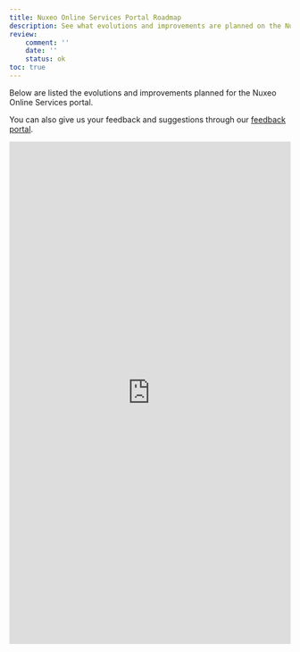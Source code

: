 ```yaml
---
title: Nuxeo Online Services Portal Roadmap
description: See what evolutions and improvements are planned on the Nuxeo Online Services portal.
review:
    comment: ''
    date: ''
    status: ok
toc: true
---
```


Below are listed the evolutions and improvements planned for the Nuxeo Online Services portal.

You can also give us your feedback and suggestions through our [feedback portal](https://portal.prodpad.com/25470).

<iframe src="https://ext.prodpad.com/ext/roadmap/4713f120ba7e9e27f0290042aa2da545030d8d03" height="900" width="100%" frameborder="0"></iframe>
